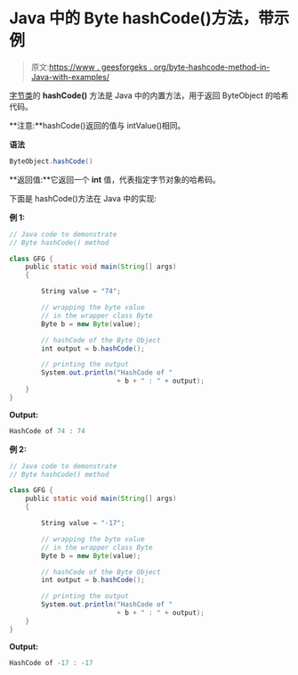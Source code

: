 # Java 中的 Byte hashCode()方法，带示例

> 原文:[https://www . geesforgeks . org/byte-hashcode-method-in-Java-with-examples/](https://www.geeksforgeeks.org/byte-hashcode-method-in-java-with-examples/)

[字节类](https://www.geeksforgeeks.org/java-lang-byte-class-java/)的 **hashCode()** 方法是 Java 中的内置方法，用于返回 ByteObject 的哈希代码。

**注意:**hashCode()返回的值与 intValue()相同。

**语法**

```java
ByteObject.hashCode()
```

**返回值:**它返回一个 **int** 值，代表指定字节对象的哈希码。

下面是 hashCode()方法在 Java 中的实现:

**例 1:**

```java
// Java code to demonstrate
// Byte hashCode() method

class GFG {
    public static void main(String[] args)
    {

        String value = "74";

        // wrapping the byte value
        // in the wrapper class Byte
        Byte b = new Byte(value);

        // hashCode of the Byte Object
        int output = b.hashCode();

        // printing the output
        System.out.println("HashCode of "
                           + b + " : " + output);
    }
}
```

**Output:**

```java
HashCode of 74 : 74

```

**例 2:**

```java
// Java code to demonstrate
// Byte hashCode() method

class GFG {
    public static void main(String[] args)
    {

        String value = "-17";

        // wrapping the byte value
        // in the wrapper class Byte
        Byte b = new Byte(value);

        // hashCode of the Byte Object
        int output = b.hashCode();

        // printing the output
        System.out.println("HashCode of "
                           + b + " : " + output);
    }
}
```

**Output:**

```java
HashCode of -17 : -17

```